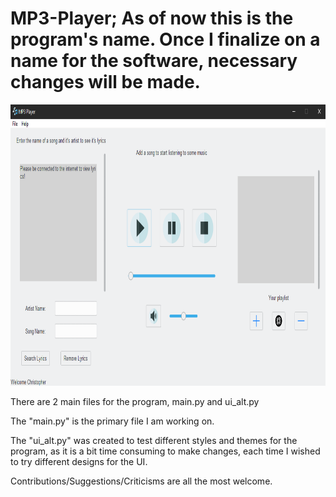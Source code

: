 # MP3-Player; As of now this is the program's name. Once I finalize on a name for the software, necessary changes will be made.

<img src="Screenshots/Screenshot%20%231.png" height=450, wight=450>

There are 2 main files for the program, main.py and ui_alt.py

The "main.py" is the primary file I am working on.

The "ui_alt.py" was created to test different styles and themes for the program, as it is a bit time consuming to make changes, each time I wished to try different designs for the UI.

Contributions/Suggestions/Criticisms are all the most welcome.
